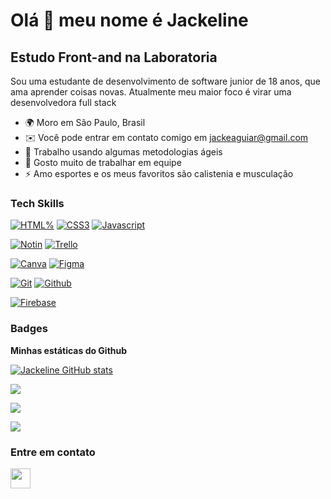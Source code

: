
Olá 👋 meu nome é Jackeline 
==========================

Estudo Front-and na Laboratoria
-----------------------------

Sou uma estudante de desenvolvimento de software junior de 18 anos, que ama aprender coisas novas. Atualmente meu maior foco é virar uma desenvolvedora full stack 

* 🌍  Moro em São Paulo, Brasil
* ✉️  Você pode entrar em contato comigo em [jackeaguiar@gmail.com](mailto:jackeaguiar000@gmail.com)
* 🧠  Trabalho usando algumas metodologias ágeis 
* 🤝  Gosto muito de trabalhar em equipe
* ⚡  Amo esportes e os meus favoritos são calistenia e musculação


### Tech Skills

<p align="left">
<a href="https://developer.mozilla.org/pt-BR/docs/Web/HTML" target="_blank" rel="noreferrer"><img src="https://img.shields.io/badge/HTML5-E34F26?style=for-the-badge&logo=html5&logoColor=white" alt="HTML%" /></a>
<a href="https://developer.mozilla.org/pt-BR/docs/Web/CSS" target="_blank" rel="noreferrer"><img src="https://img.shields.io/badge/CSS3-1572B6?style=for-the-badge&logo=css3&logoColor=white" alt="CSS3" /></a>
<a href="https://developer.mozilla.org/en-US/docs/Web/JavaScript" target="_blank" rel="noreferrer"><img src="https://img.shields.io/badge/JavaScript-323330?style=for-the-badge&logo=javascript&logoColor=F7DF1E" alt="Javascript" /></a>
  
  
<a href="https://www.notion.com.br/" target="_blank" rel="noreferrer"><img src="https://img.shields.io/badge/Notion-000000?style=for-the-badge&logo=notion&logoColor=white" alt="Notin" /></a>
<a href="https://trello.com/pt-BR" target="_blank" rel="noreferrer"><img src="https://img.shields.io/badge/Trello-0052CC?style=for-the-badge&logo=trello&logoColor=white" alt="Trello" /></a>
  
<a href="https://www.canva.com/pt_br/" target="_blank" rel="noreferrer"><img src="https://img.shields.io/badge/Canva-%2300C4CC.svg?&style=for-the-badge&logo=Canva&logoColor=white" alt="Canva" /></a>
<a href="https://www.figma.com/" target="_blank" rel="noreferrer"><img src="https://img.shields.io/badge/Figma-F24E1E?style=for-the-badge&logo=figma&logoColor=white" alt="Figma" /></a>
  
<a href="https://git-scm.com/" target="_blank" rel="noreferrer"><img src="https://img.shields.io/badge/GIT-E44C30?style=for-the-badge&logo=git&logoColor=white"  alt="Git" /></a>
<a href="https://github.com/" target="_blank" rel="noreferrer"><img src="https://img.shields.io/badge/GitHub-100000?style=for-the-badge&logo=github&logoColor=white" alt="Github" /></a>
  
<a href="firebase.google.com/products/realtime-database/?utm_source=google&utm_medium=cpc&utm_campaign=latam-BR-all-pt-dr-SKWS-all-all-trial-e-dr-1011454-LUAC0008679&utm_content=text-ad-none-any-DEV_c-CRE_429626774316-ADGP_Hybrid%20%7C%20SKWS%20-%20EXA%20%7C%20Txt%20~%20Compute_Firebase-KWID_43700066431125567-kwd-312330826250&utm_term=KW_firebase-ST_Firebase&gclid=Cj0KCQjw1N2TBhCOARIsAGVHQc6fbwxNMuZyol3yrjBVq_ABXCfEf53y-AoSQRyB3yG6S4mtiPnGX6QaAohOEALw_wcB&gclsrc=aw.ds" target="_blank" rel="noreferrer"><img src="https://img.shields.io/badge/firebase-ffca28?style=for-the-badge&logo=firebase&logoColor=black" alt="Firebase" /></a>
    
### Badges

<b>Minhas estáticas do Github</b>

<a href="https://github.com/JackeAguiar"><img src="https://github-readme-stats.vercel.app/api?username=JackeAguiar" alt="Jackeline GitHub stats" /></a>

<a href="https://github.com/JackeAguiar"><img src="https://github-readme-streak-stats.herokuapp.com/?user=JackeAguiar" /></a>

<a href="https://github.com/JackeAguiar"><img src="https://activity-graph.herokuapp.com/graph?username=JackeAguiar&theme=minimal"/></a>

<a href="https://github.com/JackeAguiar" align="left"><img src="https://github-profile-trophy.vercel.app/?username=JackeAguiar"/></a>

### Entre em contato

</a> <a href="https://www.linkedin.com/in/jackeline-aguiar-b239b2236/" target="_blank" rel="noreferrer"><img src="https://raw.githubusercontent.com/danielcranney/readme-generator/main/public/icons/socials/linkedin.svg" width="32" height="32" /></a> 
